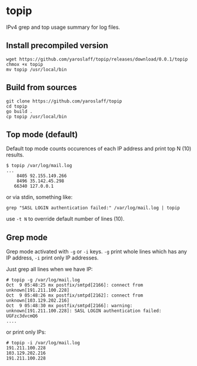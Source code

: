 # topip
IPv4 grep and top usage summary for log files.


## Install precompiled version
~~~
wget https://github.com/yaroslaff/topip/releases/download/0.0.1/topip
chmox +x topip
mv topip /usr/local/bin
~~~

## Build from sources
~~~
git clone https://github.com/yaroslaff/topip
cd topip
go build .
cp topip /usr/local/bin 
~~~

## Top mode (default)
Default top mode counts occurences of each IP address and print top N (10) results.

~~~
$ topip /var/log/mail.log
...
    8405 92.155.149.266
    8496 35.142.45.298
   66340 127.0.0.1
~~~

or via stdin, something like:
~~~
grep "SASL LOGIN authentication failed:" /var/log/mail.log | topip
~~~

use `-t N` to override default number of lines (10).

##  Grep mode

Grep mode activated with `-g` or `-i` keys. `-g` print whole lines which has any IP address, `-i` print only IP addresses.

Just grep all lines when we have IP:
~~~
# topip -g /var/log/mail.log
Oct  9 05:48:25 mx postfix/smtpd[2166]: connect from unknown[191.211.100.228]
Oct  9 05:48:26 mx postfix/smtpd[2162]: connect from unknown[103.129.202.216]
Oct  9 05:48:30 mx postfix/smtpd[2166]: warning: unknown[191.211.100.228]: SASL LOGIN authentication failed: UGFzc3dvcmQ6
....
~~~

or print only IPs:
~~~
# topip -i /var/log/mail.log
191.211.100.228
103.129.202.216
191.211.100.228
~~~
